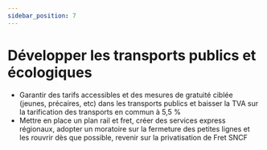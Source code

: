 ```yaml
---
sidebar_position: 7
---
```


# Développer les transports publics et écologiques

- Garantir des tarifs accessibles et des mesures de gratuité ciblée (jeunes, précaires, etc) dans les transports publics et baisser la TVA sur la tarification des transports en commun à 5,5 %
- Mettre en place un plan rail et fret, créer des services express régionaux, adopter un moratoire sur la fermeture des petites lignes et les rouvrir dès que possible, revenir sur la privatisation de Fret SNCF
